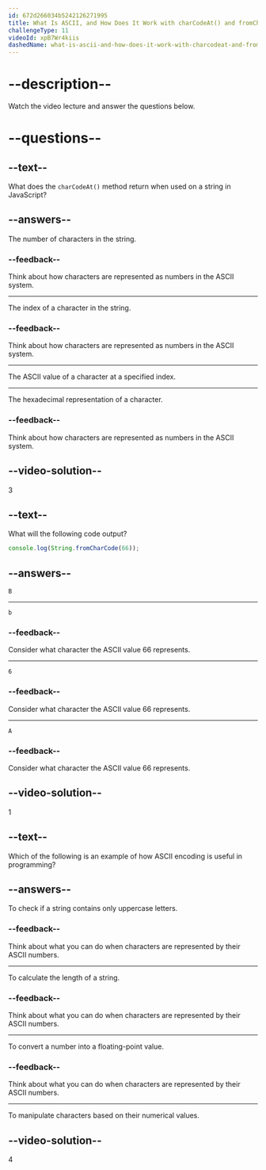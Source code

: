 ```yaml
---
id: 672d266034b5242126271995
title: What Is ASCII, and How Does It Work with charCodeAt() and fromCharCode()?
challengeType: 11
videoId: xpB7Wr4kiis
dashedName: what-is-ascii-and-how-does-it-work-with-charcodeat-and-fromcharcode
---
```


# --description--

Watch the video lecture and answer the questions below.

# --questions--

## --text--

What does the `charCodeAt()` method return when used on a string in JavaScript?

## --answers--

The number of characters in the string.

### --feedback--

Think about how characters are represented as numbers in the ASCII system.

---

The index of a character in the string.

### --feedback--

Think about how characters are represented as numbers in the ASCII system.

---

The ASCII value of a character at a specified index.

---

The hexadecimal representation of a character.

### --feedback--

Think about how characters are represented as numbers in the ASCII system.

## --video-solution--

3

## --text--

What will the following code output?

```js
console.log(String.fromCharCode(66));
```

## --answers--

`B`

---

`b`

### --feedback--

Consider what character the ASCII value 66 represents.

---

`6`

### --feedback--

Consider what character the ASCII value 66 represents.

---

`A`

### --feedback--

Consider what character the ASCII value 66 represents.

## --video-solution--

1

## --text--

Which of the following is an example of how ASCII encoding is useful in programming?

## --answers--

To check if a string contains only uppercase letters.

### --feedback--

Think about what you can do when characters are represented by their ASCII numbers.

---

To calculate the length of a string.

### --feedback--

Think about what you can do when characters are represented by their ASCII numbers.

---

To convert a number into a floating-point value.

### --feedback--

Think about what you can do when characters are represented by their ASCII numbers.

---

To manipulate characters based on their numerical values.

## --video-solution--

4
